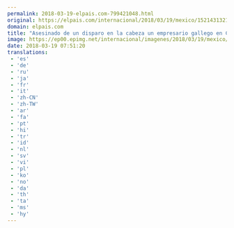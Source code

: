```yaml
---
permalink: 2018-03-19-elpais.com-799421048.html
original: https://elpais.com/internacional/2018/03/19/mexico/1521431321_614070.html#?ref=rss&format=simple&link=link
domain: elpais.com
title: "Asesinado de un disparo en la cabeza un empresario gallego en Ciudad de México"
image: https://ep00.epimg.net/internacional/imagenes/2018/03/19/mexico/1521431321_614070_1521436601_rrss_normal.jpg
date: 2018-03-19 07:51:20
translations: 
 - 'es'
 - 'de'
 - 'ru'
 - 'ja'
 - 'fr'
 - 'it'
 - 'zh-CN'
 - 'zh-TW'
 - 'ar'
 - 'fa'
 - 'pt'
 - 'hi'
 - 'tr'
 - 'id'
 - 'nl'
 - 'sv'
 - 'vi'
 - 'pl'
 - 'ko'
 - 'no'
 - 'da'
 - 'th'
 - 'ta'
 - 'ms'
 - 'hy'
---
```



